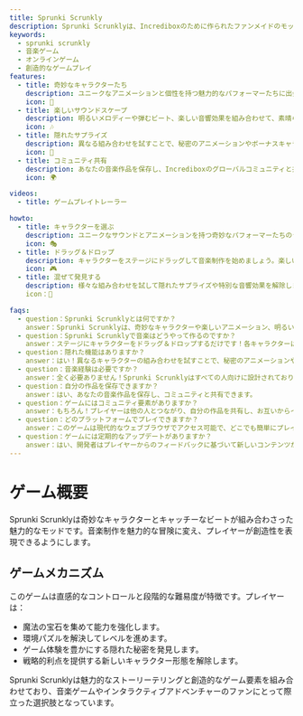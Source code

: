 ```yaml
---
title: Sprunki Scrunkly
description: Sprunki Scrunklyは、Incrediboxのために作られたファンメイドのモッドで、音楽制作を楽しい冒険に変えます。プレイヤーは魅力的なキャラクターとキャッチーなビートを探索し、すべてのレベルの音楽愛好家にユニークな遊び場を提供します。
keywords:
  - sprunki scrunkly
  - 音楽ゲーム
  - オンラインゲーム
  - 創造的なゲームプレイ
features:
  - title: 奇妙なキャラクターたち
    description: ユニークなアニメーションと個性を持つ魅力的なパフォーマーたちに出会い、それぞれがあなたの創作に特別な音楽ループを提供します。
    icon: 🌟
  - title: 楽しいサウンドスケープ
    description: 明るいメロディーや弾むビート、楽しい音響効果を組み合わせて、素晴らしい作品を作りましょう。
    icon: 🎶
  - title: 隠れたサプライズ
    description: 異なる組み合わせを試すことで、秘密のアニメーションやボーナスキャラクターを発見しましょう。
    icon: 🎉
  - title: コミュニティ共有
    description: あなたの音楽作品を保存し、Incrediboxのグローバルコミュニティと共有しましょう。
    icon: 🌍

videos:
  - title: ゲームプレイトレーラー

howto:
  - title: キャラクターを選ぶ
    description: ユニークなサウンドとアニメーションを持つ奇妙なパフォーマーたちのラインナップから選びましょう。
    icon: 🎭
  - title: ドラッグ＆ドロップ
    description: キャラクターをステージにドラッグして音楽制作を始めましょう。楽しいアニメーションで生き生きと動きます。
    icon: 🎮
  - title: 混ぜて発見する
    description: 様々な組み合わせを試して隠れたサプライズや特別な音響効果を解除しましょう。
    icon：🔄

faqs:
  - question：Sprunki Scrunklyとは何ですか？
    answer：Sprunki Scrunklyは、奇妙なキャラクターや楽しいアニメーション、明るいサウンドスケープが特徴のIncrediboxのファンメイドモッドです。
  - question：Sprunki Scrunklyで音楽はどうやって作るのですか？
    answer：ステージにキャラクターをドラッグ＆ドロップするだけです！各キャラクターは独自のサウンドとアニメーションを持っています。
  - question：隠れた機能はありますか？
    answer：はい！異なるキャラクターの組み合わせを試すことで、秘密のアニメーションやボーナスキャラクターが発見できます。
  - question：音楽経験は必要ですか？
    answer：全く必要ありません！Sprunki Scrunklyはすべての人向けに設計されており、経験レベルに関係なく素晴らしい音楽を簡単に作成できます。
  - question：自分の作品を保存できますか？
    answer：はい、あなたの音楽作品を保存し、コミュニティと共有できます。
  - question：ゲームにはコミュニティ要素がありますか？
    answer：もちろん！プレイヤーは他の人とつながり、自分の作品を共有し、お互いからインスピレーションを得ることができます。
  - question：どのプラットフォームでプレイできますか？
    answer：このゲームは現代的なウェブブラウザでアクセス可能で、どこでも簡単にプレイできます。
  - question：ゲームには定期的なアップデートがありますか？
    answer：はい、開発者はプレイヤーからのフィードバックに基づいて新しいコンテンツが含まれる定期的なアップデートをリリースする予定です。
---
```


# ゲーム概要

Sprunki Scrunklyは奇妙なキャラクターとキャッチーなビートが組み合わさった魅力的なモッドです。音楽制作を魅力的な冒険に変え、プレイヤーが創造性を表現できるようにします。

## ゲームメカニズム

このゲームは直感的なコントロールと段階的な難易度が特徴です。プレイヤーは：

- 魔法の宝石を集めて能力を強化します。
- 環境パズルを解決してレベルを進めます。
- ゲーム体験を豊かにする隠れた秘密を発見します。
- 戦略的利点を提供する新しいキャラクター形態を解除します。

Sprunki Scrunklyは魅力的なストーリーテリングと創造的なゲーム要素を組み合わせており、音楽ゲームやインタラクティブアドベンチャーのファンにとって際立った選択肢となっています。

